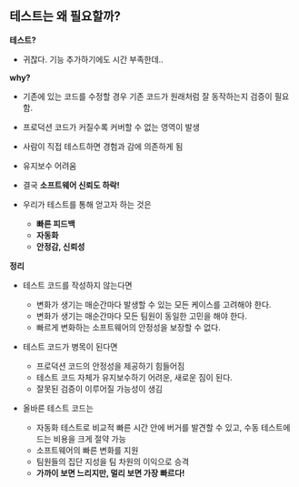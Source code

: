 ## 테스트는 왜 필요할까?

**테스트?**

- 귀찮다. 기능 추가하기에도 시간 부족한데..



**why?**

- 기존에 있는 코드를 수정할 경우 기존 코드가 원래처럼 잘 동작하는지 검증이 필요함.
- 프로덕션 코드가 커질수록 커버할 수 없는 영역이 발생
- 사람이 직접 테스트하면 경험과 감에 의존하게 됨
- 유지보수 어려움
- 결국 **소프트웨어 신뢰도 하락!**

- 우리가 테스트를 통해 얻고자 하는 것은
  - **빠른 피드백**
  - **자동화**
  - **안정감, 신뢰성**



**정리**

- 테스트 코드를 작성하지 않는다면
  - 변화가 생기는 매순간마다 발생할 수 있는 모든 케이스를 고려해야 한다.
  - 변화가 생기는 매순간마다 모든 팀원이 동일한 고민을 해야 한다.
  - 빠르게 변화하는 소프트웨어의 안정성을 보장할 수 없다.
- 테스트 코드가 병목이 된다면
  - 프로덕션 코드의 안정성을 제공하기 힘들어짐
  - 테스트 코드 자체가 유지보수하기 어려운, 새로운 짐이 된다.
  - 잘못된 검증이 이루어질 가능성이 생김

- 올바른 테스트 코드는
  - 자동화 테스트로 비교적 빠른 시간 안에 버거를 발견할 수 있고, 수동 테스트에 드는 비용을 크게 절약 가능
  - 소프트웨어의 빠른 변화를 지원
  - 팀원들의 집단 지성을 팀 차원의 이익으로 승격
  - **가까이 보면 느리지만, 멀리 보면 가장 빠르다!**